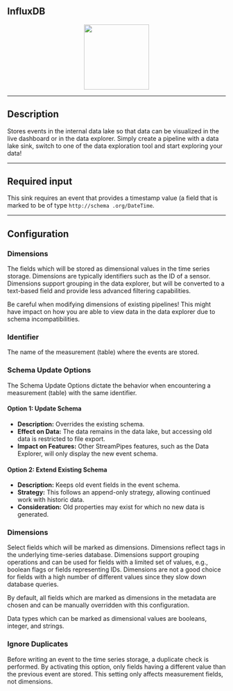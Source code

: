 <!--
  ~ Licensed to the Apache Software Foundation (ASF) under one or more
  ~ contributor license agreements.  See the NOTICE file distributed with
  ~ this work for additional information regarding copyright ownership.
  ~ The ASF licenses this file to You under the Apache License, Version 2.0
  ~ (the "License"); you may not use this file except in compliance with
  ~ the License.  You may obtain a copy of the License at
  ~
  ~    http://www.apache.org/licenses/LICENSE-2.0
  ~
  ~ Unless required by applicable law or agreed to in writing, software
  ~ distributed under the License is distributed on an "AS IS" BASIS,
  ~ WITHOUT WARRANTIES OR CONDITIONS OF ANY KIND, either express or implied.
  ~ See the License for the specific language governing permissions and
  ~ limitations under the License.
  ~
  -->

## InfluxDB

<p align="center"> 
    <img src="icon.png" width="150px;" class="pe-image-documentation"/>
</p>

***

## Description

Stores events in the internal data lake so that data can be visualized in the live dashboard or in the data explorer.
Simply create a pipeline with a data lake sink, switch to one of the data exploration tool and start exploring your
data!

***

## Required input

This sink requires an event that provides a timestamp value (a field that is marked to be of type ``http://schema
.org/DateTime``.

***

## Configuration

### Dimensions

The fields which will be stored as dimensional values in the time series storage. Dimensions are typically identifiers 
such as the ID of a sensor.
Dimensions support grouping in the data explorer, but will be converted to a text-based field and provide less advanced 
filtering capabilities.

Be careful when modifying dimensions of existing pipelines! This might have impact on how you are able to view data in 
the data explorer due to schema incompatibilities.

### Identifier

The name of the measurement (table) where the events are stored.

### Schema Update Options

The Schema Update Options dictate the behavior when encountering a measurement (table) with the same identifier.

#### Option 1: Update Schema

- **Description:** Overrides the existing schema.
- **Effect on Data:** The data remains in the data lake, but accessing old data is restricted to file export.
- **Impact on Features:** Other StreamPipes features, such as the Data Explorer, will only display the new event schema.

#### Option 2: Extend Existing Schema

- **Description:** Keeps old event fields in the event schema.
- **Strategy:** This follows an append-only strategy, allowing continued work with historic data.
- **Consideration:** Old properties may exist for which no new data is generated.


### Dimensions

Select fields which will be marked as dimensions. Dimensions reflect tags in the underlying time-series database. 
Dimensions support grouping operations and can be used for fields with a limited set of values, e.g., boolean flags or 
fields representing IDs. Dimensions are not a good choice for fields with a high number of different values since they 
slow down database queries.

By default, all fields which are marked as dimensions in the metadata are chosen and can be manually overridden 
with this configuration.

Data types which can be marked as dimensional values are booleans, integer, and strings.

### Ignore Duplicates

Before writing an event to the time series storage, a duplicate check is performed. By activating this option, only 
fields having a different value than the previous event are stored. 
This setting only affects measurement fields, not dimensions.

